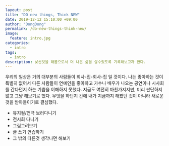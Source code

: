 ```yaml
---
layout: post
title: "DO new things, Think NEW"
date: 2019-12-12 15:10:00 +09:00
author: "DongDong"
permalink: /do-new-things-think-new/
image:
  feature: intro.jpg
categories:
  - intro
tags:
  - intro
description: 낯선것을 해봄으로서 더 나은 삶을 살수있도록 기록해보고자 한다.
---
```


우리의 일상은 거의 대부분의 사람들이 회사-집-회사-집 일 것이다. 나는 좋아하는 것이 특별히 없어서 다른 사람들이 연예인을 좋아하고 가수나 배우가 나오는 공연이나 시사회를 간다던지 하는 기쁨을 이해하지 못했다. 지금도 여전히 마찬가지지만, 미리 판단하지 않고 그냥 해보기로 했다. 무엇을 하던지 간에 내가 지금까지 해봤던 것이 아니라 새로운 것을 받아들이기로 결심했다.

* 뮤지컬/연극 보러다니기
* 전시회 다니기
* 그림그려보기
* 글 쓰기 연습하기
* 그 밖의 다른것 생각나면 해보기
